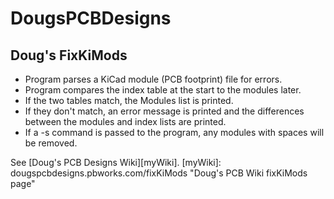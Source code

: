 DougsPCBDesigns
===============

Doug's FixKiMods
----------------

- Program parses a KiCad module (PCB footprint) file for errors.
- Program compares the index table at the start to the modules later.
- If the two tables match, the Modules list is printed.
- If they don't match, an error message is printed and the differences between the modules and index lists are printed.
- If a -s command is passed to the program, any modules with spaces will be removed.

See [Doug's PCB Designs Wiki][myWiki].
[myWiki]: dougspcbdesigns.pbworks.com/fixKiMods "Doug's PCB Wiki fixKiMods page"
